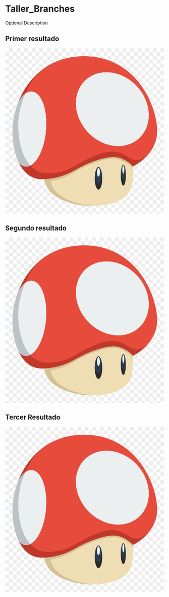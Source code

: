 # Taller_Branches
Optional Description

## Primer resultado
<img src = "resultados/resultado1.png"><br>
## Segundo resultado
<img src = "resultados/resultado1.png"><br>
## Tercer Resultado
<img src = "resultados/resultado1.png"><br>
